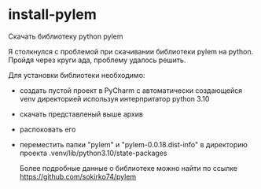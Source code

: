 # install-pylem
Скачать библиотеку python pylem

Я столкнулся с проблемой при скачивании библиотеки pylem на python. Пройдя через круги ада, проблему удалось решить. 

Для установки библиотеки необходимо:
- создать пустой проект в PyCharm c автоматически создающейся venv директорией используя интерпритатор python 3.10
- скачать представленый выше архив
- распоковать его
- переместить папки "pylem" и "pylem-0.0.18.dist-info" в директорию проекта .venv/lib/python3.10/state-packages

  Более подробные данные о библиотеке можно найти по ссылке https://github.com/sokirko74/pylem
